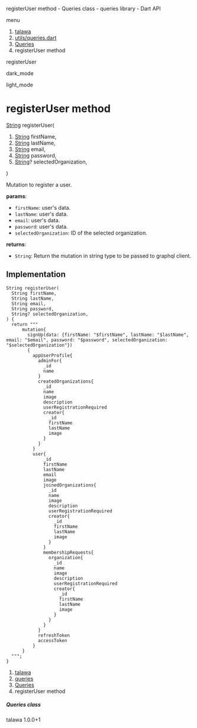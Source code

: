




registerUser method - Queries class - queries library - Dart API







menu

1. [talawa](../../index.html)
2. [utils/queries.dart](../../file-___home_harshil_Desktop_open-source_palisadoes_talawa_lib_utils_queries/)
3. [Queries](../../file-___home_harshil_Desktop_open-source_palisadoes_talawa_lib_utils_queries/Queries-class.html)
4. registerUser method

registerUser


dark\_mode

light\_mode




# registerUser method


[String](https://api.flutter.dev/flutter/dart-core/String-class.html)
registerUser(

1. [String](https://api.flutter.dev/flutter/dart-core/String-class.html) firstName,
2. [String](https://api.flutter.dev/flutter/dart-core/String-class.html) lastName,
3. [String](https://api.flutter.dev/flutter/dart-core/String-class.html) email,
4. [String](https://api.flutter.dev/flutter/dart-core/String-class.html) password,
5. [String](https://api.flutter.dev/flutter/dart-core/String-class.html)? selectedOrganization,

)

Mutation to register a user.

**params**:

* `firstName`: user's data.
* `lastName`: user's data.
* `email`: user's data.
* `password`: user's data.
* `selectedOrganization`: ID of the selected organization.

**returns**:

* `String`: Return the mutation in string type to be passed to graphql client.

## Implementation

```
String registerUser(
  String firstName,
  String lastName,
  String email,
  String password,
  String? selectedOrganization,
) {
  return """
      mutation{
        signUp(data: {firstName: "$firstName", lastName: "$lastName", email: "$email", password: "$password", selectedOrganization: "$selectedOrganization"})
        {
          appUserProfile{
            adminFor{
              _id
              name
            }
            createdOrganizations{
              _id
              name
              image
              description
              userRegistrationRequired
              creator{
                _id
                firstName
                lastName
                image
              }
            }
          }
          user{
              _id
              firstName
              lastName
              email
              image
              joinedOrganizations{
                _id
                name
                image
                description
                userRegistrationRequired
                creator{
                  _id
                  firstName
                  lastName
                  image
                }
              }
              membershipRequests{
                organization{
                  _id
                  name
                  image
                  description
                  userRegistrationRequired
                  creator{
                    _id
                    firstName
                    lastName
                    image
                  }
                }
              }
            }
            refreshToken
            accessToken
          }
      }
  """;
}
```

 


1. [talawa](../../index.html)
2. [queries](../../file-___home_harshil_Desktop_open-source_palisadoes_talawa_lib_utils_queries/)
3. [Queries](../../file-___home_harshil_Desktop_open-source_palisadoes_talawa_lib_utils_queries/Queries-class.html)
4. registerUser method

##### Queries class





talawa
1.0.0+1






